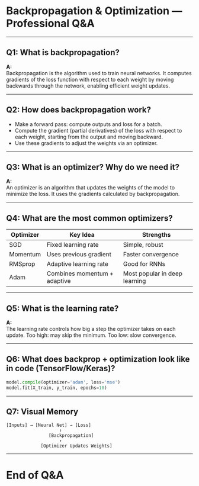 # Backpropagation & Optimization — Professional Q&A

---

## Q1: What is backpropagation?

**A:**  
Backpropagation is the algorithm used to train neural networks. It computes gradients of the loss function with respect to each weight by moving backwards through the network, enabling efficient weight updates.

---

## Q2: How does backpropagation work?

- Make a forward pass: compute outputs and loss for a batch.
- Compute the gradient (partial derivatives) of the loss with respect to each weight, starting from the output and moving backward.
- Use these gradients to adjust the weights via an optimizer.

---

## Q3: What is an optimizer? Why do we need it?

**A:**  
An optimizer is an algorithm that updates the weights of the model to minimize the loss. It uses the gradients calculated by backpropagation.

---

## Q4: What are the most common optimizers?

| Optimizer     | Key Idea                | Strengths                   |
|---------------|-------------------------|-----------------------------|
| SGD           | Fixed learning rate     | Simple, robust              |
| Momentum      | Uses previous gradient  | Faster convergence          |
| RMSprop       | Adaptive learning rate  | Good for RNNs               |
| Adam          | Combines momentum + adaptive | Most popular in deep learning|

---

## Q5: What is the learning rate?

**A:**  
The learning rate controls how big a step the optimizer takes on each update. Too high: may skip the minimum. Too low: slow convergence.

---

## Q6: What does backprop + optimization look like in code (TensorFlow/Keras)?

```python
model.compile(optimizer='adam', loss='mse')
model.fit(X_train, y_train, epochs=10)
```

---

## Q7: Visual Memory

```
[Inputs] → [Neural Net] → [Loss]
                    ↑
                [Backpropagation]
                    ↑
             [Optimizer Updates Weights]
```

---

# End of Q&A
